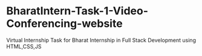 # BharatIntern-Task-1-Video-Conferencing-website
Virtual Internship Task for Bharat Internship in Full Stack Development using HTML,CSS,JS
